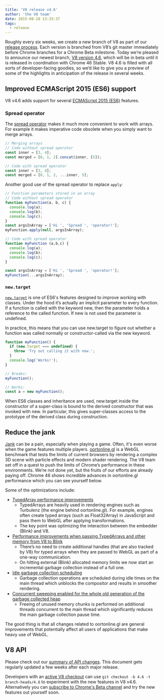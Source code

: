 ```yaml
---
title: 'V8 release v4.6'
author: 'the V8 team'
date: 2015-08-28 13:33:37
tags:
  - release
---
```

Roughly every six weeks, we create a new branch of V8 as part of our [release process](https://code.google.com/p/v8-wiki/wiki/ReleaseProcess). Each version is branched from V8’s git master immediately before Chrome branches for a Chrome Beta milestone. Today we’re pleased to announce our newest branch, [V8 version 4.6](https://chromium.googlesource.com/v8/v8.git/+log/branch-heads/4.6), which will be in beta until it is released in coordination with Chrome 46 Stable. V8 4.6 is filled with all sorts of developer-facing goodies, so we’d like to give you a preview of some of the highlights in anticipation of the release in several weeks.

## Improved ECMAScript 2015 (ES6) support

V8 v4.6 adds support for several [ECMAScript 2015 (ES6)](http://www.ecma-international.org/ecma-262/6.0/) features.

### Spread operator

The [spread operator](https://developer.mozilla.org/en-US/docs/Web/JavaScript/Reference/Operators/Spread_operator) makes it much more convenient to work with arrays. For example it makes imperative code obsolete when you simply want to merge arrays.

```js
// Merging arrays
// Code without spread operator
const inner = [3, 4];
const merged = [0, 1, 2].concat(inner, [5]);

// Code with spread operator
const inner = [3, 4];
const merged = [0, 1, 2, ...inner, 5];
```

Another good use of the spread operator to replace `apply`:

```js
// Function parameters stored in an array
// Code without spread operator
function myFunction(a, b, c) {
  console.log(a);
  console.log(b);
  console.log(c);
}
const argsInArray = ['Hi ', 'Spread ', 'operator!'];
myFunction.apply(null, argsInArray);

// Code with spread operator
function myFunction (a,b,c) {
  console.log(a);
  console.log(b);
  console.log(c);
}

const argsInArray = ['Hi ', 'Spread ', 'operator!'];
myFunction(...argsInArray);
```

### `new.target`

[`new.target`](https://developer.mozilla.org/en-US/docs/Web/JavaScript/Reference/Operators/new.target) is one of ES6's features designed to improve working with classes. Under the hood it’s actually an implicit parameter to every function. If a function is called with the keyword new, then the parameter holds a reference to the called function. If new is not used the parameter is undefined.

In practice, this means that you can use new.target to figure out whether a function was called normally or constructor-called via the new keyword.

```js
function myFunction() {
  if (new.target === undefined) {
    throw 'Try out calling it with new.';
  }
  console.log('Works!');
}

// Breaks:
myFunction();

// Works:
const a = new myFunction();
```

When ES6 classes and inheritance are used, new.target inside the constructor of a super-class is bound to the derived constructor that was invoked with new. In particular, this gives super-classes access to the prototype of the derived class during construction.

## Reduce the jank

[Jank](https://en.wiktionary.org/wiki/jank#Noun) can be a pain, especially when playing a game. Often, it's even worse when the game features multiple players. [oortonline.gl](http://oortonline.gl/) is a WebGL benchmark that tests the limits of current browsers by rendering a complex 3D scene with particle effects and modern shader rendering. The V8 team set off in a quest to push the limits of Chrome’s performance in these environments. We’re not done yet, but the fruits of our efforts are already paying off. Chrome 46 shows incredible advances in oortonline.gl performance which you can see yourself below.

Some of the optimizations include:

- [TypedArray performance improvements](https://code.google.com/p/v8/issues/detail?id=3996)
    - TypedArrays are heavily used in rendering engines such as Turbulenz (the engine behind oortonline.gl). For example, engines often create typed arrays (such as Float32Array) in JavaScript and pass them to WebGL after applying transformations.
    - The key point was optimizing the interaction between the embedder (Blink) and V8.
- [Performance improvements when passing TypedArrays and other memory from V8 to Blink](https://code.google.com/p/chromium/issues/detail?id=515795)
    - There’s no need to create additional handles (that are also tracked by V8) for typed arrays when they are passed to WebGL as part of a one-way communication.
    - On hitting external (Blink) allocated memory limits we now start an incremental garbage collection instead of a full one.
- [Idle garbage collection scheduling](/blog/free-garbage-collection)
    - Garbage collection operations are scheduled during idle times on the main thread which unblocks the compositor and results in smoother rendering.
- [Concurrent sweeping enabled for the whole old generation of the garbage collected heap](https://code.google.com/p/chromium/issues/detail?id=507211)
    - Freeing of unused memory chunks is performed on additional threads concurrent to the main thread which significantly reduces the main garbage collection pause time.

The good thing is that all changes related to oortonline.gl are general improvements that potentially affect all users of applications that make heavy use of WebGL.

## V8 API

Please check out our [summary of API changes](http://bit.ly/v8-api-changes). This document gets regularly updated a few weeks after each major release.

Developers with an [active V8 checkout](https://code.google.com/p/v8-wiki/wiki/UsingGit) can use `git checkout -b 4.6 -t branch-heads/4.6` to experiment with the new features in V8 v4.6. Alternatively you can [subscribe to Chrome's Beta channel](https://www.google.com/chrome/browser/beta.html) and try the new features out yourself soon.

